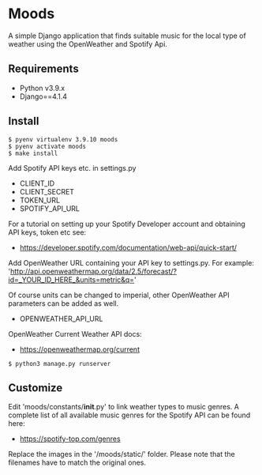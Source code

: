 # Moods

A simple Django application that finds suitable music for the local type of weather using the OpenWeather and Spotify Api.


## Requirements

* Python v3.9.x
* Django==4.1.4


## Install


```
$ pyenv virtualenv 3.9.10 moods
$ pyenv activate moods
$ make install
```

Add Spotify API keys etc. in settings.py 


* CLIENT_ID
* CLIENT_SECRET
* TOKEN_URL
* SPOTIFY_API_URL

For a tutorial on setting up your Spotify Developer account and obtaining API keys, token etc see:

* https://developer.spotify.com/documentation/web-api/quick-start/

Add OpenWeather URL containing your API key to settings.py. For example: 'http://api.openweathermap.org/data/2.5/forecast/?id=_YOUR_ID_HERE_&units=metric&q='

Of course units can be changed to imperial, other OpenWeather API parameters can be added as well.

* OPENWEATHER_API_URL

OpenWeather Current Weather API docs:

* https://openweathermap.org/current

```
$ python3 manage.py runserver
```


## Customize

Edit 'moods/constants/__init__.py' to link weather types to music genres. A 
complete list of all available music genres for the Spotify API can be found 
here:

* https://spotify-top.com/genres

Replace the images in the '/moods/static/' folder. Please note that the filenames have to match the original ones.
